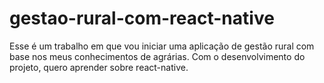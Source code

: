 # gestao-rural-com-react-native
Esse é um trabalho em que vou iniciar uma aplicação de gestão rural com base nos meus conhecimentos de agrárias. Com o desenvolvimento do projeto, quero aprender sobre react-native.
